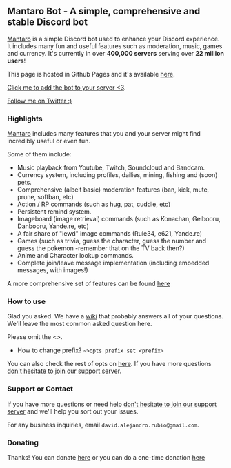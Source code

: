 ## Mantaro Bot - A simple, comprehensive and stable Discord bot

[Mantaro](https://github.com/Mantaro/MantaroBot) is a simple Discord bot used to enhance your Discord experience. It includes many fun and useful features such as moderation, music, games and currency. It's currently in over **400,000 servers** serving over **22 million users**!

This page is hosted in Github Pages and it's available [here](https://github.com/Mantaro/mantaro.github.io/). 

[Click me to add the bot to your server <3](https://add.mantaro.site).

[Follow me on Twitter :)](https://twitter.com/mantarodiscord)

### Highlights

[Mantaro](https://github.com/Mantaro/MantaroBot) includes many features that you and your server might find incredibly useful or even fun. 

Some of them include: 

- Music playback from Youtube, Twitch, Soundcloud and Bandcam.
- Currency system, including profiles, dailies, mining, fishing and (soon) pets.
- Comprehensive (albeit basic) moderation features (ban, kick, mute, prune, softban, etc)
- Action / RP commands (such as hug, pat, cuddle, etc)
- Persistent remind system.
- Imageboard (image retrieval) commands (such as Konachan, Gelbooru, Danbooru, Yande.re, etc)
- A fair share of "lewd" image commands (Rule34, e621, Yande.re)
- Games (such as trivia, guess the character, guess the number and guess the pokemon -remember that on the TV back then?)
- Anime and Character lookup commands.
- Complete join/leave message implementation (including embedded messages, with images!)

A more comprehensive set of features can be found [here](https://github.com/Mantaro/MantaroBot/blob/master/FEATURES.md)

### How to use

Glad you asked. We have a [wiki](https://github.com/Mantaro/MantaroBot/wiki) that probably answers all of your questions. We'll leave the most common asked question here.

Please omit the <>.

- How to change prefix? `~>opts prefix set <prefix>`

You can also check the rest of opts on [here](https://github.com/Mantaro/MantaroBot/wiki/Configuration). If you have more questions [don't hesitate to join our support server](https://support.mantaro.site).

### Support or Contact

If you have more questions or need help [don't hesitate to join our support server](https://support.mantaro.site) and we'll help you sort out your issues.

For any business inquiries, email `david.alejandro.rubio@gmail.com`. 

### Donating

Thanks! You can donate [here](https://www.patreon.com/mantaro) or you can do a one-time donation [here](https://paypal.me/mantarobot)

